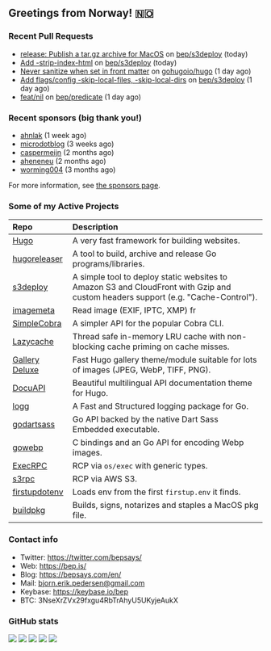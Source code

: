 ## Greetings from Norway! 🇳🇴

### Recent Pull Requests

- [release: Publish a tar.gz archive for MacOS](https://github.com/bep/s3deploy/pull/505) on [bep/s3deploy](https://github.com/bep/s3deploy) (today)
- [Add -strip-index-html](https://github.com/bep/s3deploy/pull/504) on [bep/s3deploy](https://github.com/bep/s3deploy) (today)
- [Never sanitize when set in front matter](https://github.com/gohugoio/hugo/pull/12955) on [gohugoio/hugo](https://github.com/gohugoio/hugo) (1 day ago)
- [Add flags/config -skip-local-files, -skip-local-dirs](https://github.com/bep/s3deploy/pull/502) on [bep/s3deploy](https://github.com/bep/s3deploy) (1 day ago)
- [feat/nil](https://github.com/bep/predicate/pull/1) on [bep/predicate](https://github.com/bep/predicate) (1 day ago)

### Recent sponsors (big thank you!)

- [ahnlak](https://github.com/ahnlak) (1 week ago)
- [microdotblog](https://github.com/microdotblog) (3 weeks ago)
- [caspermeijn](https://github.com/caspermeijn) (2 months ago)
- [aheneneu](https://github.com/aheneneu) (2 months ago)
- [worming004](https://github.com/worming004) (3 months ago)

For more information, see [the sponsors page](https://github.com/sponsors/bep/).

### Some of my Active Projects

| Repo  | Description |
| :---------------------------------------- | :------------------------------------------- |
| [Hugo](https://github.com/gohugoio/hugo)|A very fast framework for building websites. |
| [hugoreleaser](https://github.com/gohugoio/hugoreleaser)| A tool to build, archive and release Go programs/libraries.  |
| [s3deploy](https://github.com/bep/s3deploy)| A simple tool to deploy static websites to Amazon S3 and CloudFront with Gzip and custom headers support (e.g. "Cache-Control").|
| [imagemeta](https://github.com/bep/imagemeta)| Read image (EXIF, IPTC, XMP) fr|
| [SimpleCobra](https://github.com/bep/simplecobra)|A simpler API for the popular Cobra CLI.|
| [Lazycache](https://github.com/bep/lazycache)| Thread safe in-memory LRU cache with non-blocking cache priming on cache misses.  |
| [Gallery Deluxe](https://github.com/bep/gallerydeluxe)|Fast Hugo gallery theme/module suitable for lots of images (JPEG, WebP, TIFF, PNG).|
| [DocuAPI](https://github.com/bep/docuapi)| Beautiful multilingual API documentation theme for Hugo.  |
| [logg](https://github.com/bep/logg)| A Fast and Structured logging package for Go.  |
| [godartsass](https://github.com/bep/godartsass)| Go API backed by the native Dart Sass Embedded executable. |
| [gowebp](https://github.com/bep/gowebp)|C bindings and an Go API for encoding Webp images. |
| [ExecRPC](https://github.com/bep/execrpc)|RCP via `os/exec` with generic types.  |
| [s3rpc](https://github.com/bep/s3rpc)|RCP via AWS S3.|
| [firstupdotenv](https://github.com/bep/firstupdotenv)|Loads env from the first `firstup.env` it finds. |
| [buildpkg](https://github.com/bep/buildpkg)| Builds, signs, notarizes and staples a MacOS pkg file. |

### Contact info
- Twitter: https://twitter.com/bepsays/
- Web: https://bep.is/
- Blog: https://bepsays.com/en/
- Mail: bjorn.erik.pedersen@gmail.com
- Keybase: https://keybase.io/bep
- BTC: 3NseXrZVx29fxgu4RbTrAhyU5UKyjeAukX


### GitHub stats

![](https://github-profile-summary-cards.vercel.app/api/cards/profile-details?username=bep&theme=github)
![](https://github-profile-summary-cards.vercel.app/api/cards/repos-per-language?username=bep&theme=github)
![](https://github-profile-summary-cards.vercel.app/api/cards/most-commit-language?username=bep&theme=github)
![](https://github-profile-summary-cards.vercel.app/api/cards/stats?username=bep&theme=github)
![](https://github-profile-summary-cards.vercel.app/api/cards/productive-time?username=bep&theme=github)
